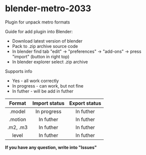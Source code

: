 # blender-metro-2033
Plugin for unpack metro formats

Guide for add plugin into Blender:
- Download latest version of blender
- Pack to .zip archive source code
- In blender find tab "edit" -> "preferences" -> "add-ons" -> press "import" (button in right top)
- In blender explorer select .zip archive

Supports info
* Yes - all work correctly
* In progress - can work, but not fine
* In futher - will be add in futher

| Format   | Import status | Export status |
| :------: | :-----------: | :-----------: |
| .model   | In progress   | In futher     |
| .motion  | In futher     | In futher     |
| .m2, .m3 | In futher     | In futher     |
| level    | In futher     | In futher     |

**If you have any question, write into "Issues"**
